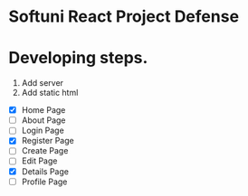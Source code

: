 # Softuni React Project Defense

# Developing steps.
1. Add server
2. Add static html 
- [x] Home Page
- [ ] About Page
- [ ] Login Page
- [x] Register Page
- [ ] Create Page
- [ ] Edit Page
- [x] Details Page
- [ ] Profile Page
